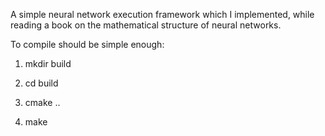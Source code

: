 A simple neural network execution framework which I implemented, while reading a book on the mathematical structure of neural networks. 


To compile should be simple enough:
1)  mkdir build

2) cd build 

3) cmake ..

4) make 


